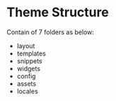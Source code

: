 # Theme Structure

Contain of 7 folders as below:

* layout
* templates
* snippets
* widgets
* config
* assets
* locales